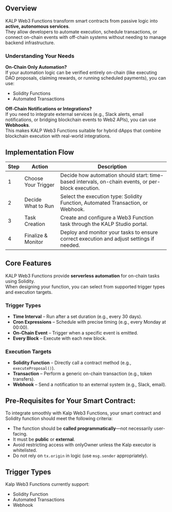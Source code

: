 ## Overview

KALP Web3 Functions transform smart contracts from passive logic into **active, autonomous services**.  
They allow developers to automate execution, schedule transactions, or connect on-chain events with off-chain systems without needing to manage backend infrastructure.

### Understanding Your Needs

**On-Chain Only Automation?**  
If your automation logic can be verified entirely on-chain (like executing DAO proposals, claiming rewards, or running scheduled payments), you can use:

- Solidity Functions  
- Automated Transactions  

**Off-Chain Notifications or Integrations?**  
If you need to integrate external services (e.g., Slack alerts, email notifications, or bridging blockchain events to Web2 APIs), you can use **Webhooks**.  
This makes KALP Web3 Functions suitable for hybrid dApps that combine blockchain execution with real-world integrations.

## Implementation Flow

| Step | Action                          | Description                                                                 |
|------|---------------------------------|-----------------------------------------------------------------------------|
| 1    | Choose Your Trigger             | Decide how automation should start: time-based intervals, on-chain events, or per-block execution. |
| 2    | Decide What to Run              | Select the execution type: Solidity Function, Automated Transaction, or Webhook. |
| 3    | Task Creation                   | Create and configure a Web3 Function task through the KALP Studio portal.   |
| 4    | Finalize & Monitor              | Deploy and monitor your tasks to ensure correct execution and adjust settings if needed. |

## Core Features

KALP Web3 Functions provide **serverless automation** for on-chain tasks using Solidity.  
When designing your function, you can select from supported trigger types and execution targets.

### Trigger Types
- **Time Interval** – Run after a set duration (e.g., every 30 days).  
- **Cron Expressions** – Schedule with precise timing (e.g., every Monday at 00:00).  
- **On-Chain Event** – Trigger when a specific event is emitted.  
- **Every Block** – Execute with each new block.  

### Execution Targets
- **Solidity Function** – Directly call a contract method (e.g., `executeProposal()`).  
- **Transaction** – Perform a generic on-chain transaction (e.g., token transfers).  
- **Webhook** – Send a notification to an external system (e.g., Slack, email).  


## Pre-Requisites for Your Smart Contract:

To integrate smoothly with Kalp Web3 Functions, your smart contract and Solidity function should meet the following criteria:

- The function should be **called programmatically**—not necessarily user-facing. 
- It must be **public** or **external**. 
- Avoid restricting access with onlyOwner unless the Kalp executor is whitelisted. 
- Do not rely on `tx.origin` in logic (use `msg.sender` appropriately). 


## Trigger Types

Kalp Web3 Functions currently support:

- Solidity Function 
- Automated Transactions 
- Webhook 
